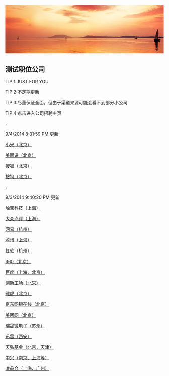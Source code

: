 ![](images/head.jpg)

## 测试职位公司 ##

TIP 1:JUST FOR YOU

TIP 2:不定期更新

TIP 3:尽量保证全面，但由于渠道来源可能会看不到部分小公司

TIP 4:点击进入公司招聘主页


.

9/4/2014 8:31:59 PM 更新

[小米（北京）](http://hr.xiaomi.com/campus/view/307)

[美丽说（北京）](http://my.yingjiesheng.com/job_430525.html)

[搜狐（北京）](http://www.sohucampus.com/sohu/index)

[搜狗（北京）](http://campus.sogou.com/sogou/career_talk)

.

9/3/2014 9:40:20 PM 更新

[触宝科技（上海）](http://www.chubao.cn/jobs/jobs.html)

[大众点评（上海）](http://campus.dianping.com/#!/fresh/position)

[网易（杭州）](http://campus.163.com/queryPosition.do?rms=0)

[腾讯（上海）](http://join.qq.com/post.php?zwl=27)

[虹软（杭州）](http://job.arcsoft.com.cn/)

[360（北京）](http://campus.360.cn/2015/grad.html)

[百度（上海、北京）](http://talent.baidu.com/baidu/web/templet1000/index/corpwebPosition1000baidu!getPostListByConditionBaidu?pc.currentPage=2&pc.rowSize=10&releaseTime=0&keyWord=&positionType=0&trademark=1&workPlaceCode=0%2F4%2F10%2F11&positionName=&recruitType=1&brandCode=1&searchType=1&workPlaceNameV=&positionTypeV=0&keyWordV=)

[创新工场（北京）](http://www.chuangxin.com/recruit/campus/4879.html)

[雅虎（北京）](http://yahoo.51campus.com.cn/CampusApply/jobs5.html)

[京东网银在线（北京）](http://special.zhaopin.com/bj/campus/2014/bj/wyzx082285/joblist.htm)

[美团网（北京）](http://campus.meituan.com/index/jobs/5)

[瑞晟微电子（苏州）](http://www.realsil.com.cn/Employment/CampusRecruitment/Positions/tabid/144/language/zh-CN/Default.aspx)

[迅雷（西安）](http://campus.xunlei.com/)

[天弘基金（北京，天津）](http://thfund.zhiye.com/zpdetail/350002718?r=&p=1^10&c=&d=&k=)

[中兴（南京、上海等）](http://job.zte.com.cn/News/zpdt/201408/t20140815_426384.html)

[唯品会（上海、广州）](http://campus.chinahr.com/2014/pages/vip/jobs.asp)
